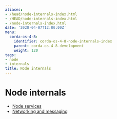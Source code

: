 ```yaml
---
aliases:
- /head/node-internals-index.html
- /HEAD/node-internals-index.html
- /node-internals-index.html
date: '2020-04-07T12:00:00Z'
menu:
  corda-os-4-8:
    identifier: corda-os-4-8-node-internals-index
    parent: corda-os-4-8-development
    weight: 120
tags:
- node
- internals
title: Node internals
---
```



# Node internals



* [Node services](node-services.md)
* [Networking and messaging](messaging.md)



